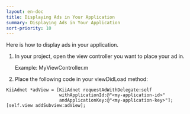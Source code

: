 ```yaml
---
layout: en-doc
title: Displaying Ads in Your Application
summary: Displaying Ads in Your Application
sort-priority: 10
---
```

Here is how to display ads in your application.

1. In your project, open the view controller you want to place your ad in.

    Example: MyViewController.m
1. Place the following code in your viewDidLoad method:

```objc
KiiAdnet *adView = [KiiAdnet requestAdWithDelegate:self
                    withApplicationId:@"<my-application-id>"
                    andApplicationKey:@"<my-application-key>"];
[self.view addSubview:adView];
```
